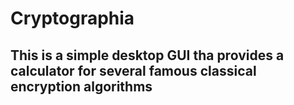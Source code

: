 # Cryptographia

## This is a simple desktop GUI tha provides a calculator for several famous classical encryption algorithms
